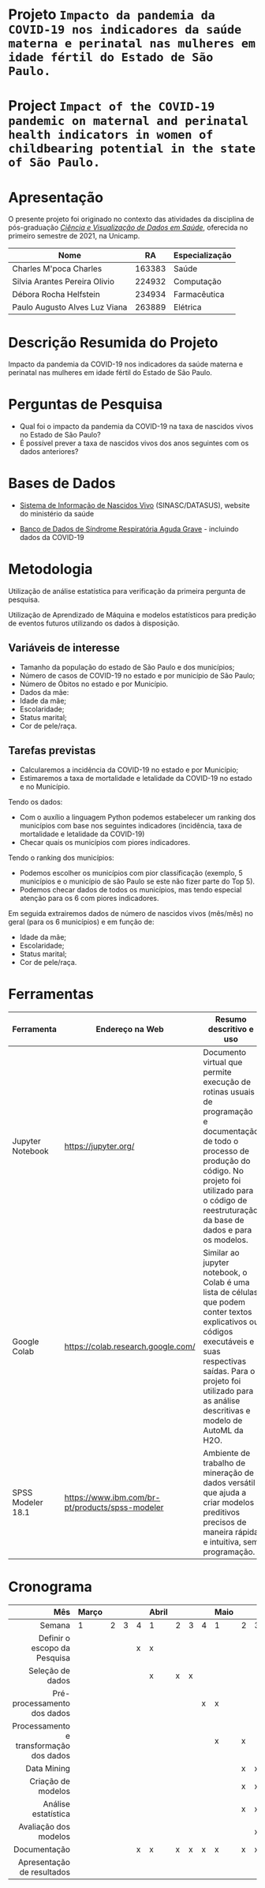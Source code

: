 # Projeto `Impacto da pandemia da COVID-19 nos indicadores da saúde materna e perinatal nas mulheres em idade fértil do Estado de São Paulo.`

# Project `Impact of the COVID-19 pandemic on maternal and perinatal health indicators in women of childbearing potential in the state of São Paulo.`

# Apresentação

O presente projeto foi originado no contexto das atividades da disciplina de pós-graduação [*Ciência e Visualização de Dados em Saúde*](https://github.com/datasci4health/home), oferecida no primeiro semestre de 2021, na Unicamp.


|Nome  | RA | Especialização|
|--|--|--|
|Charles M'poca Charles | 163383 | Saúde|
| Silvia Arantes Pereira Olivio | 224932  | Computação|
| Débora Rocha Helfstein  | 234934  | Farmacêutica|
| Paulo Augusto Alves Luz Viana | 263889 | Elétrica |


# Descrição Resumida do Projeto
Impacto da pandemia da COVID-19 nos indicadores da saúde materna e perinatal nas mulheres em idade fértil do Estado de São Paulo.

# Perguntas de Pesquisa
 - Qual foi o impacto da pandemia da COVID-19 na taxa de nascidos vivos no Estado de São Paulo?
 - É possível prever a taxa de nascidos vivos dos anos seguintes com os dados anteriores?

# Bases de Dados

 - [Sistema de Informação de Nascidos Vivo](https://datasus.saude.gov.br/transferencia-de-arquivos/) (SINASC/DATASUS), website do ministério da saúde

 - [Banco de Dados de Síndrome Respiratória Aguda Grave](https://opendatasus.saude.gov.br/dataset/bd-srag-2021) - incluindo dados da COVID-19

# Metodologia

Utilização de análise estatística para verificação da primeira pergunta de pesquisa.

Utilização de Aprendizado de Máquina e modelos estatísticos para predição de eventos futuros utilizando os dados à disposição.

## Variáveis de interesse

 - Tamanho da população do estado de São Paulo e dos municípios;
 - Número de casos de COVID-19 no estado e por município de São Paulo;
 - Número de Óbitos no estado e por Município.
 - Dados da mãe:
 - Idade da mãe;
 - Escolaridade;
 - Status marital;
 - Cor de pele/raça.

## Tarefas previstas
 - Calcularemos a incidência da COVID-19 no estado e por Município;
 - Estimaremos a taxa de mortalidade e letalidade da COVID-19 no estado e no Município.

Tendo os dados:
 - Com o auxílio a linguagem Python podemos estabelecer um ranking dos municípios com base nos seguintes indicadores (incidência, taxa de mortalidade e letalidade da COVID-19)
 - Checar quais os municípios com piores indicadores.

Tendo o ranking dos municípios:
 - Podemos escolher os municípios com pior classificação (exemplo, 5 municípios e o município de são Paulo se este não fizer parte do Top 5).
 - Podemos checar dados de todos os municípios, mas tendo especial atenção para os 6 com piores indicadores.

Em seguida extrairemos dados de número de nascidos vivos (mês/mês) no geral (para os 6 municípios) e em função de:
 - Idade da mãe;
 - Escolaridade;
 - Status marital;
 - Cor de pele/raça.

# Ferramentas

Ferramenta | Endereço na Web | Resumo descritivo e uso
----- | ----- | -----
Jupyter Notebook | https://jupyter.org/ | Documento virtual que permite execução de rotinas usuais de programação e documentação de todo o processo de produção do código. No projeto foi utilizado para o código de reestruturação da base de dados e para os modelos.
Google Colab | https://colab.research.google.com/ | Similar ao jupyter notebook, o Colab é uma lista de células que podem conter textos explicativos ou códigos executáveis e suas respectivas saídas. Para o projeto foi utilizado para as análise descritivas e modelo de AutoML da H2O.
SPSS Modeler 18.1 | https://www.ibm.com/br-pt/products/spss-modeler | Ambiente de trabalho de mineração de dados versátil que ajuda a criar modelos preditivos precisos de maneira rápida e intuitiva, sem programação.

# Cronograma

|                                     Mês | Março |   |   |   | Abril |   |   |   | Maio |   |   |   | Junho |   |   |   | Julho |
|----------------------------------------:|-------|---|---|---|-------|---|---|---|------|---|---|---|-------|---|---|---|-------|
|                                  Semana | 1     | 2 | 3 | 4 | 1     | 2 | 3 | 4 | 1    | 2 | 3 | 4 | 1     | 2 | 3 | 4 | 1     |
| Definir o escopo da Pesquisa            |       |   |   | x | x     |   |   |   |      |   |   |   |       |   |   |   |       |
| Seleção de dados                        |       |   |   |   | x     | x | x |   |      |   |   |   |       |   |   |   |       |
| Pré-processamento dos dados             |       |   |   |   |       |   |   | x | x    |   |   |   |       |   |   |   |       |
| Processamento e transformação dos dados |       |   |   |   |       |   |   |   | x    | x |   |   |       |   |   |   |       |
| Data Mining                             |       |   |   |   |       |   |   |   |      | x | x | x | x     |   |   |   |       |
| Criação de modelos                      |       |   |   |   |       |   |   |   |      | x | x | x | x     |   |   |   |       |
| Análise estatística                     |       |   |   |   |       |   |   |   |      | x | x | x | x     |   |   |   |       |
| Avaliação dos modelos                   |       |   |   |   |       |   |   |   |      |   | x | x | x     | x | x | x |       |
| Documentação                            |       |   |   | x | x     | x | x | x | x    | x | x | x | x     | x | x | x | x     |
| Apresentação de resultados              |       |   |   |   |       |   |   |   |      |   |   |   |       |   |   | x | x     |
